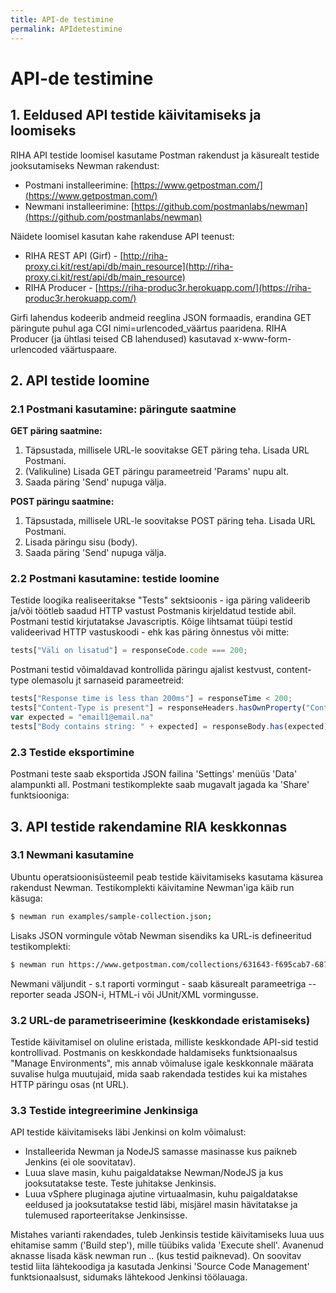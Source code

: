 ```yaml
---
title: API-de testimine
permalink: APIdetestimine
---
```

# API-de testimine

## 1. Eeldused API testide käivitamiseks ja loomiseks
RIHA API testide loomisel kasutame Postman rakendust ja käsurealt testide jooksutamiseks Newman rakendust: 
- Postmani installeerimine: [https://www.getpostman.com/](https://www.getpostman.com/)
- Newmani installeerimine: [https://github.com/postmanlabs/newman](https://github.com/postmanlabs/newman)

Näidete loomisel kasutan kahe rakenduse API teenust:
- RIHA REST API (Girf) - [http://riha-proxy.ci.kit/rest/api/db/main_resource](http://riha-proxy.ci.kit/rest/api/db/main_resource)
- RIHA Producer - [https://riha-produc3r.herokuapp.com/](https://riha-produc3r.herokuapp.com/)

Girfi lahendus kodeerib andmeid reeglina JSON formaadis, erandina GET päringute puhul aga CGI nimi=urlencoded_väärtus paaridena. RIHA Producer (ja ühtlasi teised CB lahendused) kasutavad x-www-form-urlencoded väärtuspaare.


## 2. API testide loomine
### 2.1 Postmani kasutamine: päringute saatmine
**GET päring saatmine:**
1. Täpsustada, millisele URL-le soovitakse GET päring teha. Lisada URL Postmani.
2. (Valikuline) Lisada GET päringu parameetreid 'Params' nupu alt.
3. Saada päring 'Send' nupuga välja.

**POST päringu saatmine:**
1. Täpsustada, millisele URL-le soovitakse POST päring teha. Lisada URL Postmani.
2. Lisada päringu sisu (body).
3. Saada päring 'Send' nupuga välja.

### 2.2 Postmani kasutamine: testide loomine
Testide loogika realiseeritakse "Tests" sektsioonis - iga päring valideerib ja/või töötleb saadud HTTP vastust Postmanis kirjeldatud testide abil. Postmani testid kirjutatakse Javascriptis.
Kõige lihtsamat tüüpi testid valideerivad HTTP vastuskoodi - ehk kas päring õnnestus või mitte:
```javascript
tests["Väli on lisatud"] = responseCode.code === 200;
```
Postmani testid võimaldavad kontrollida päringu ajalist kestvust, content-type olemasolu jt sarnaseid parameetreid:
```javascript
tests["Response time is less than 200ms"] = responseTime < 200;
tests["Content-Type is present"] = responseHeaders.hasOwnProperty("Content-Type");
var expected = "email1@email.na"
tests["Body contains string: " + expected] = responseBody.has(expected);
```
### 2.3 Testide eksportimine
Postmani teste saab eksportida JSON failina 'Settings' menüüs 'Data' alampunkti all.
Postmani testikomplekte saab mugavalt jagada ka 'Share' funktsiooniga:


## 3. API testide rakendamine RIA keskkonnas
### 3.1 Newmani kasutamine
Ubuntu operatsioonisüsteemil peab testide käivitamiseks kasutama käsurea rakendust Newman. Testikomplekti käivitamine Newman'iga käib run käsuga:
```sh
$ newman run examples/sample-collection.json;
```
Lisaks JSON vormingule võtab Newman sisendiks ka URL-is defineeritud testikomplekti:
```sh
$ newman run https://www.getpostman.com/collections/631643-f695cab7-6878-eb55-7943-ad88e1ccfd65-JsLv;
```
Newmani väljundit - s.t raporti vormingut - saab käsurealt parameetriga --reporter seada JSON-i, HTML-i või JUnit/XML
vormingusse.

### 3.2 URL-de parametriseerimine (keskkondade eristamiseks)
Testide käivitamisel on oluline eristada, milliste keskkondade API-sid testid kontrollivad. Postmanis on keskkondade haldamiseks funktsionaalsus "Manage Environments", mis annab võimaluse igale keskkonnale määrata suvalise hulga muutujaid, mida saab rakendada testides kui ka mistahes HTTP päringu osas (nt URL).

### 3.3 Testide integreerimine Jenkinsiga
API testide käivitamiseks läbi Jenkinsi on kolm võimalust:
- Installeerida Newman ja NodeJS samasse masinasse kus paikneb Jenkins (ei ole soovitatav).
- Luua slave masin, kuhu paigaldatakse Newman/NodeJS ja kus jooksutatakse teste. Teste juhitakse Jenkinsis.
- Luua vSphere pluginaga ajutine virtuaalmasin, kuhu paigaldatakse eeldused ja jooksutatakse testid läbi, misjärel masin hävitatakse ja tulemused raporteeritakse Jenkinsisse.

Mistahes varianti rakendades, tuleb Jenkinsis testide käivitamiseks luua uus ehitamise samm ('Build step'), mille tüübiks valida 'Execute shell'. Avanenud aknasse lisada käsk newman run .. (kus testid paiknevad).
On soovitav testid liita lähtekoodiga ja kasutada Jenkinsi 'Source Code Management' funktsionaalsust, sidumaks lähtekood Jenkinsi töölauaga.
